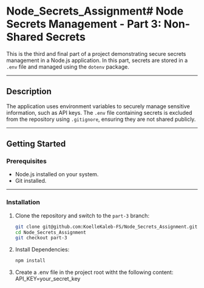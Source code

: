 # Node_Secrets_Assignment# Node Secrets Management - Part 3: Non-Shared Secrets

This is the third and final part of a project demonstrating secure secrets management in a Node.js application. In this part, secrets are stored in a `.env` file and managed using the `dotenv` package.

---

## Description

The application uses environment variables to securely manage sensitive information, such as API keys. The `.env` file containing secrets is excluded from the repository using `.gitignore`, ensuring they are not shared publicly.

---

## Getting Started

### Prerequisites

- Node.js installed on your system.
- Git installed.

---

### Installation

1. Clone the repository and switch to the `part-3` branch:

   ```bash
   git clone git@github.com:KoelleKaleb-FS/Node_Secrets_Assignment.git
   cd Node_Secrets_Assignment
   git checkout part-3
   ```

2. Install Dependencies:

   ```bash
   npm install
   ```

3. Create a .env file in the project root witht the following content:
   API_KEY=your_secret_key
